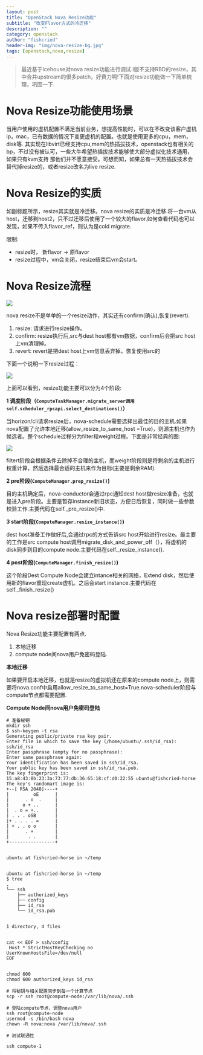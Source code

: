 ```yaml
---
layout: post
title: "OpenStack Nova Resize功能"
subtitle: "改变Flavor方式的冷迁移"
description: ""
category: openstack
author: "fishcried"
header-img: "img/nova-resize-bg.jpg"
tags: [openstack,nova,resize]
---
```


> 最近基于Icehouse对nova resize功能进行调试.I版不支持RBD的resize，其中合并upstream的很多patch，好费力啊!下面对resize功能做一下简单梳理，巩固一下.

# Nova Resize功能使用场景

当用户使用的虚机配置不满足当前业务，想提高性能时，可以在不改变该客户虚机ip，mac，已有数据的情况下变更虚机的配置。也就是使用更多的cpu，mem，disk等.
其实现在libvirt已经支持cpu,mem的热插拔技术，openstack也有相关的bp，不过没有被认可，一些大牛希望热插拔技术能够使大部分虚拟化技术通用，如果只有kvm支持
那他们并不愿意接受。可想而知，如果总有一天热插拔技术会替代掉resize的，或者resize改名为live resize.


# Nova Resize的实质

如副标题所示，resize其实就是冷迁移。nova resize的实质是冷迁移.将一台vm从host，迁移到host2，只不过迁移后使用了一个较大的flavor.如何查看代码也可以发现，如果不传入flavor_ref，则认为是cold migrate.

限制:

* resize时， 新flavor -> 原flavor
* resize过程中，vm会关闭，resize结束后vm会start。

# Nova Resize流程

![](/img/nova-resize-state.png)

nova resize不是单单的一个resize动作，其实还有confirm(确认),恢复(revert).

1. resize: 请求进行resize操作。
1. confirm: resize执行后,src与dest host都有vm数据，confirm后会把src host上vm清理掉。
1. revert: revert是把dest host上vm信息丢弃掉，恢复使用src的

下面一个说明一下resize过程：

![](/img/nova-resize-phase.png)

上面可以看到，resize功能主要可以分为4个阶段:

**1 调度阶段（`ComputeTaskManager.migrate_server调用self.scheduler_rpcapi.select_destinations()`）**

当horizon/cli请求resize后，nova-schedule需要选择出最佳的目的主机.如果nova配置了允许本地迁移(allow_resize_to_same_host =True)，则源主机也作为候选者。整个schedule过程分为filter和weight过程。下面是非常经典的图:

![](/img/nova-scheduler.png)

filtert阶段会根据条件去除掉不合理的主机，而weight阶段则是将剩余的主机进行权重计算，然后选择最合适的主机来作为目标(主要是剩余RAM).

**2 pre阶段(`ComputeManager.prep_resize()`)**

目的主机确定后，nova-conductor会通过rpc通知dest host做resize准备，也就是进入pre阶段。主要是暂存instance新旧状态，方便日后恢复，同时做一些参数校验工作.主要代码在self._pre_resize()中.

**3 start阶段(`ComputeManager.resize_instance()`)**

dest host准备工作做好后,会通过rpc的方式告诉src host开始进行resize。最主要的工作是src compute host调用migrate_disk_and_power_off（），将虚机的disk同步到目的compute node.主要代码在self._resize_instance().

**4 post阶段(`ComputeManager.finish_resize()`)**

这个阶段Dest Compute Node会建立intance相关的网络，Extend disk，然后使用新的flavor重现create虚机。之后会start instance.主要代码在self._finish_resize()

# Nova resize部署时配置

Nova Resize功能主要配置有两点.

1. 本地迁移
2. compute node间nova用户免密码登陆.

**本地迁移**

如果要开启本地迁移，也就是resize的虚拟机还在原来的compute node上，则需要将nova.conf中启用allow_resize_to_same_host=True.nova-scheduler阶段与compute节点都需要配置.

**Compute Node间nova用户免密码登陆**

    # 准备秘钥
    mkdir ssh
    $ ssh-keygen -t rsa
    Generating public/private rsa key pair.
    Enter file in which to save the key (/home/ubuntu/.ssh/id_rsa): ssh/id_rsa
    Enter passphrase (empty for no passphrase):
    Enter same passphrase again:
    Your identification has been saved in ssh/id_rsa.
    Your public key has been saved in ssh/id_rsa.pub.
    The key fingerprint is:
    15:a8:43:8b:23:3a:73:77:db:36:65:18:cf:d0:22:55 ubuntu@fishcried-horse
    The key's randomart image is:
    +--[ RSA 2048]----+
    |         oE      |
    |      . o  .     |
    |     o + ..      |
    |  . o = +..      |
    | . . . oSB       |
    |+ . . . . =      |
    | + . . o o       |
    |      . +        |
    |       . .       |
    +-----------------+


    ubuntu at fishcried-horse in ~/temp


    ubuntu at fishcried-horse in ~/temp
    $ tree
    .
    └── ssh
        ├── authorized_keys
        ├── config
        ├── id_rsa
        └── id_rsa.pub


    1 directory, 4 files


    cat << EOF > ssh/config
     Host * StrictHostKeyChecking no
    UserKnownHostsFile=/dev/null
    EOF


    chmod 600
    chmod 600 authorized_keys id_rsa

    # 将秘钥与相关配置同步到每一个计算节点
    scp -r ssh root@compute-node:/var/lib/nova/.ssh

    # 登陆compute节点，调整nova用户
    ssh root@compute-node
    usermod -s /bin/bash nova
    chown -R nova:nova /var/lib/nova/.ssh

    # 测试联通性

    ssh compute-1
